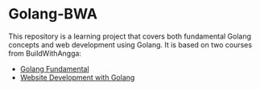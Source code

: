 # Golang-BWA

This repository is a learning project that covers both fundamental Golang concepts and web development using Golang. It is based on two courses from BuildWithAngga:
- [Golang Fundamental](https://buildwithangga.com/kelas/golang-fundamental)
- [Website Development with Golang](https://buildwithangga.com/kelas/website-development-dengan-golang)
